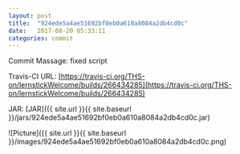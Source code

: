 ```yaml
---
layout: post
title:  "924ede5a4ae51692bf0eb0a610a8084a2db4cd0c"
date:   2017-08-20 05:33:11
categories: commit
---
```


Commit Massage: fixed script  

Travis-CI URL: [https://travis-ci.org/THS-on/lernstickWelcome/builds/266434285](https://travis-ci.org/THS-on/lernstickWelcome/builds/266434285)

JAR: [JAR]({{ site.url }}{{ site.baseurl }}/jars/924ede5a4ae51692bf0eb0a610a8084a2db4cd0c.jar)

![Picture]({{ site.url }}{{ site.baseurl }}/images/924ede5a4ae51692bf0eb0a610a8084a2db4cd0c.png)

